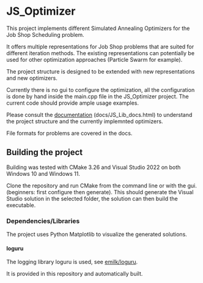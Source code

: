 # JS_Optimizer
This project implements different Simulated Annealing Optimizers for the
Job Shop Scheduling problem.

It offers multiple representations for Job Shop problems that are suited for
different iteration methods. The existing representations can potentially be used for
other optimization approaches (Particle Swarm for example).

The project structure is designed to be extended with new representations and new
optimizers.

Currently there is no gui to configure the optimization, all the configuration is done
by hand inside the main.cpp file in the JS_Optimizer project. The current code should
provide ample usage examples.

Please consult the [documentation](docs/JS_Lib_docs.html) (docs/JS_Lib_docs.html)
to understand the project structure and the currently implemnted optimizers.

File formats for problems are covered in the docs.

## Building the project
Building was tested with CMake 3.26 and Visual Studio 2022 on both Windows 10
and Windows 11.

Clone the repository and run CMake from the command line or with the gui.
(beginners: first configure then generate).
This should generate the Visual Studio solution in the selected folder, the solution
can then build the executable.

### Dependencies/Libraries
The project uses Python Matplotlib to visualize the generated solutions.

#### loguru
The logging library loguru is used, see [emilk/loguru](https://github.com/emilk/loguru).

It is provided in this repository and automatically built.
